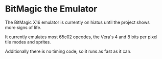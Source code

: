 # BitMagic the Emulator

The BitMagic X16 emulator is currently on hiatus until the project shows more signs of life.

It currently emulates most 65c02 opcodes, the Vera's 4 and 8 bits per pixel tile modes and sprites.

Additionally there is no timing code, so it runs as fast as it can.
